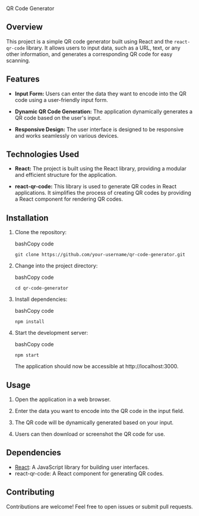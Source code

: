###   
QR Code Generator

## Overview

This project is a simple QR code generator built using React and the `react-qr-code` library. It allows users to input data, such as a URL, text, or any other information, and generates a corresponding QR code for easy scanning.

## Features

-   **Input Form:** Users can enter the data they want to encode into the QR code using a user-friendly input form.
    
-   **Dynamic QR Code Generation:** The application dynamically generates a QR code based on the user's input.
    
-   **Responsive Design:** The user interface is designed to be responsive and works seamlessly on various devices.
    

## Technologies Used

-   **React:** The project is built using the React library, providing a modular and efficient structure for the application.
    
-   **react-qr-code:** This library is used to generate QR codes in React applications. It simplifies the process of creating QR codes by providing a React component for rendering QR codes.
    

## Installation

1.  Clone the repository:
    
    bashCopy code
    
    `git clone https://github.com/your-username/qr-code-generator.git` 
    
2.  Change into the project directory:
    
    bashCopy code
    
    `cd qr-code-generator` 
    
3.  Install dependencies:
    
    bashCopy code
    
    `npm install` 
    
4.  Start the development server:
    
    bashCopy code
    
    `npm start` 
    
    The application should now be accessible at http://localhost:3000.
    

## Usage

1.  Open the application in a web browser.
    
2.  Enter the data you want to encode into the QR code in the input field.
    
3.  The QR code will be dynamically generated based on your input.
    
4.  Users can then download or screenshot the QR code for use.
    

## Dependencies

-   [React](https://reactjs.org/): A JavaScript library for building user interfaces.
-   react-qr-code: A React component for generating QR codes.

## Contributing

Contributions are welcome! Feel free to open issues or submit pull requests.

